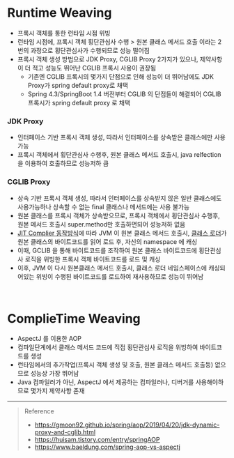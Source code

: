 # Runtime Weaving
* 프록시 객체를 통한 런타임 시점 위빙
* 런타임 시점에, 프록시 객체 횡단관심사 수행 > 원본 클래스 메서드 호출 이라는 2번의 과정으로 횡단관심사가 수행되므로 성능 떨어짐
* 프록시 객체 생성 방법으로 JDK Proxy, CGLIB Proxy 2가지가 있으나, 제약사항이 더 적고 성능도 뛰어난 CGLIB 프록시 사용이 권장됨 
	* 기존엔 CGLIB 프록시의 몇가지 단점으로 인해 성능이 더 뛰어남에도 JDK Proxy가 spring default proxy로 채택
	* Spring 4.3/SpringBoot 1.4 버전부터 CGLIB 의 단점들이 해결되어 CGLIB 프록시가 spring default proxy 로 채택 

### JDK Proxy
* 인터페이스 기반 프록시 객체 생성, 따라서 인터페이스를 상속받은 클래스에만 사용 가능
* 프록시 객체에서 횡단관심사 수행후, 원본 클래스 메서드 호출시, java relfection 을 이용하여 호출하므로 성능저하 큼

### CGLIB Proxy
* 상속 기반 프록시 객체 생성, 따라서 인터페이스를 상속받지 않은 일반 클래스에도 사용가능하나 상속할 수 없는 final 클래스나 메서드에는 사용 불가능
* 원본 클래스를 프록시 객체가 상속받으므로, 프록시 객체에서 횡단관심사 수행후, 원본 메서드 호출시 super.method만 호출하면되어 성능저하 없음
* [JIT Complier 동작방식](https://github.com/JisooOh94/study/blob/master/JAVA%EC%9D%98%20%EC%A0%95%EC%84%9D/Content/1.%20JVM.md#jit-%EC%BB%B4%ED%8C%8C%EC%9D%BC%EB%9F%AC)에 따라 JVM 이 원본 클래스 메서드 호출시, [클래스 로더](https://github.com/JisooOh94/study/blob/master/%5BJava%5D%20JVM%20Internal.md#%ED%81%B4%EB%9E%98%EC%8A%A4%EB%A1%9C%EB%8D%94)가 원본 클래스의 바이트코드를 읽어 로드 후, 자신의 namespace 에 캐싱
* 이때, GCLIB 을 통해 바이트코드를 조작하여 원본 클래스 바이트코드에 횡단관심사 로직을 위빙한 프록시 객체 바이트코드를 로드 및 캐싱
* 이후, JVM 이 다시 원본클래스 메서드 호출시, 클래스 로더 네임스페이스에 캐싱되어있는 위빙이 수행된 바이트코드를 로드하여 재사용하므로 성능이 뛰어남

<br>

# ComplieTime Weaving
* AspectJ 를 이용한 AOP
* 컴파일단계에서 클래스 메서드 코드에 직접 횡단관심사 로직을 위빙하여 바이트코드를 생성
* 런타임에서의 추가작업(프록시 객체 생성 및 호출, 원본 클래스 메서드 호출등) 없으므로 성능상 가장 뛰어남
* Java 컴파일러가 아닌, AspectJ 에서 제공하는 컴파일러나, 디버거를 사용해야하므로 몇가지 제약사항 존재

***
> Reference
> * https://gmoon92.github.io/spring/aop/2019/04/20/jdk-dynamic-proxy-and-cglib.html
> * https://huisam.tistory.com/entry/springAOP
> * https://www.baeldung.com/spring-aop-vs-aspectj